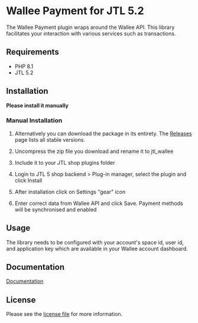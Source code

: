 

Wallee Payment for JTL 5.2
=============================

The Wallee Payment plugin wraps around the Wallee API. This library facilitates your interaction with various services such as transactions.

## Requirements

- PHP 8.1
- JTL 5.2

## Installation

**Please install it manually**

### Manual Installation


1. Alternatively you can download the package in its entirety. The [Releases](../../releases) page lists all stable versions.

2. Uncompress the zip file you download and rename it to jtl_wallee

3. Include it to your JTL shop plugins folder

4. Login to JTL 5 shop backend > Plug-in manager, select the plugin and click Install

5. After installation click on Settings "gear" icon

6. Enter correct data from Wallee API and click Save. Payment methods will be synchronised and enabled


## Usage
The library needs to be configured with your account's space id, user id, and application key which are available in your Wallee
account dashboard.

## Documentation

[Documentation](https://plugin-documentation.wallee.com/wallee-payment/jtl-5/1.0.34/docs/en/documentation.html)

## License

Please see the [license file](https://github.com/wallee-payment/jtl-5/blob/master/LICENSE.txt) for more information.
